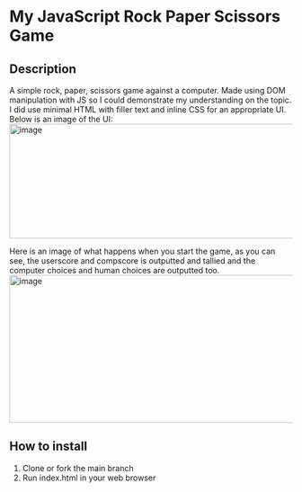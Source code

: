 # My JavaScript Rock Paper Scissors Game 

## Description
A simple rock, paper, scissors game against a computer. Made using DOM manipulation with JS so I could demonstrate my understanding on the topic. I did use minimal HTML with filler text and inline CSS for an appropriate UI.
Below is an image of the UI:
<img width="1905" height="204" alt="image" src="https://github.com/user-attachments/assets/59035f5a-3dd8-4dfa-ad55-e47d7612b662" />

Here is an image of what happens when you start the game, as you can see, the userscore and compscore is outputted and tallied and the computer choices and human choices are outputted too.
<img width="1911" height="263" alt="image" src="https://github.com/user-attachments/assets/22d09e13-5acc-43e6-b2b9-ec6c53ac78bd" />


## How to install
1. Clone or fork the main branch
2. Run index.html in your web browser

   
